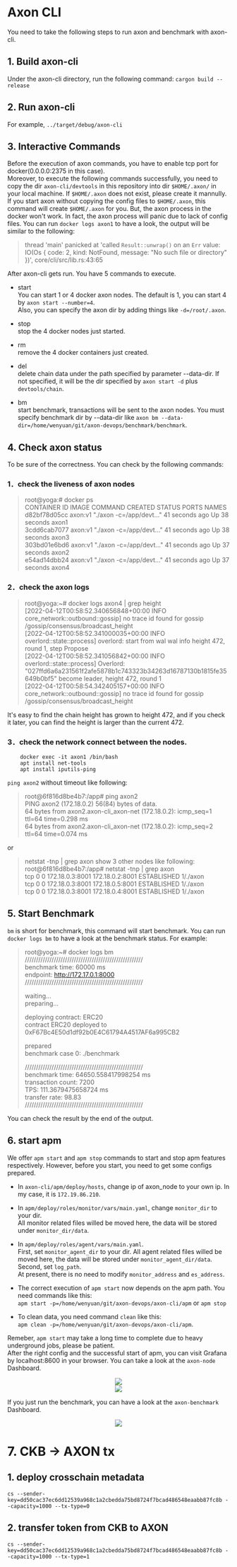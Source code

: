 # Axon CLI
You need to take the following steps to run axon and benchmark with axon-cli.
## 1. Build axon-cli
Under the axon-cli directory, run the following command:
    `cargon build --release`
## 2. Run axon-cli
 For example,
`../target/debug/axon-cli`

## 3. Interactive Commands
Before the execution of axon commands, you have to enable tcp port for docker(0.0.0.0:2375 in this case).  
Moreover, to execute the following commands successfully, you need to copy the dir `axon-cli/devtools` in this repository into dir `$HOME/.axon/` in your local machine. If `$HOME/.axon` does not exist, please create it mannully.  
If you start axon without copying the config files to `$HOME/.axon`, this command will create `$HOME/.axon` for you. But, the axon process in the docker won't work. In fact, the axon process will panic due to lack of config files. You can run `docker logs axon1` to have a look, the output will be similar to the following:
>thread 'main' panicked at 'called `Result::unwrap()` on an `Err` value: IO(Os { code: 2, kind: NotFound, message: "No such file or directory" })', core/cli/src/lib.rs:43:65 

After axon-cli gets run. You have 5 commands to execute.  

- start  
You can start 1 or 4 docker axon nodes. The default is 1, you can start 4 by `axon start --number=4`.  
Also, you can specify the axon dir by adding things like `-d=/root/.axon`.  

- stop  
stop the 4 docker nodes just started.
- rm  
remove the 4 docker containers just created.
- del  
delete chain data under the path specified by parameter --data-dir. If not specified, it will be the dir specified by `axon start -d` plus `devtools/chain`.
- bm  
start benchmark, transactions will be sent to the axon nodes. You must specify benchmark dir by --data-dir like `axon bm --data-dir=/home/wenyuan/git/axon-devops/benchmark/benchmark`.  

## 4. Check axon status  
To be sure of the correctness. You can check by the following commands:  
### 1．check the liveness of axon nodes 
>root@yoga:# docker ps  
CONTAINER ID   IMAGE     COMMAND                  CREATED          STATUS          PORTS     NAMES  
d82bf78d05cc   axon:v1   "./axon -c=/app/devt…"   41 seconds ago   Up 38 seconds             axon1  
3cdd6cab7077   axon:v1   "./axon -c=/app/devt…"   41 seconds ago   Up 38 seconds             axon3  
303bd01e6bd6   axon:v1   "./axon -c=/app/devt…"   41 seconds ago   Up 37 seconds             axon2  
e54ad14dbb24   axon:v1   "./axon -c=/app/devt…"   41 seconds ago   Up 37 seconds             axon4

### 2．check the axon logs
>root@yoga:~# docker logs axon4 | grep height  
[2022-04-12T00:58:52.340656848+00:00 INFO core_network::outbound::gossip] no trace id found for gossip /gossip/consensus/broadcast_height  
[2022-04-12T00:58:52.341000035+00:00 INFO overlord::state::process] overlord: start from wal wal info height 472, round 1, step Propose  
[2022-04-12T00:58:52.341056842+00:00 INFO overlord::state::process] Overlord: "027ffd6a6a231561f2afe5878b1c743323b34263d16787130b1815fe35649b0bf5" become leader, height 472, round 1  
[2022-04-12T00:58:54.342405157+00:00 INFO core_network::outbound::gossip] no trace id found for gossip /gossip/consensus/broadcast_height  

It's easy to find the chain height has grown to height 472, and if you check it later, you can find the height is larger than the current 472.

### 3．check the network connect between the nodes.
```
    docker exec -it axon1 /bin/bash
    apt install net-tools
    apt install iputils-ping
```
`ping axon2` without timeout like following:
>root@6f816d8be4b7:/app# ping axon2  
PING axon2 (172.18.0.2) 56(84) bytes of data.  
64 bytes from axon2.axon-cli_axon-net (172.18.0.2): icmp_seq=1 ttl=64 time=0.298 ms  
64 bytes from axon2.axon-cli_axon-net (172.18.0.2): icmp_seq=2 ttl=64 time=0.074 ms  

or 
>netstat -tnp | grep axon show 3 other nodes like following:  
root@6f816d8be4b7:/app# netstat -tnp | grep axon  
tcp        0      0 172.18.0.3:8001         172.18.0.2:8001         ESTABLISHED 1/./axon   
tcp        0      0 172.18.0.3:8001         172.18.0.5:8001         ESTABLISHED 1/./axon  
tcp        0      0 172.18.0.3:8001         172.18.0.4:8001         ESTABLISHED 1/./axon

## 5. Start Benchmark
`bm` is short for benchmark, this command will start benchmark. You can run `docker logs bm` to have a look at the benchmark status.
For example:  
>root@yoga:~# docker logs bm  
/////////////////////////////////////////////////////  
benchmark time: 60000 ms  
endpoint: http://172.17.0.1:8000  
/////////////////////////////////////////////////////  
>  
>waiting...  
preparing...  
>  
>deploying contract:  ERC20  
contract ERC20 deployed to 0xF67Bc4E50d1df92b0E4C61794A4517AF6a995CB2  
>  
>prepared  
benchmark case 0: ./benchmark  
>  
>/////////////////////////////////////////////////////  
benchmark time:  64650.558417998254 ms  
transaction count: 7200  
TPS: 111.3679475658724 ms  
transfer rate: 98.83  
/////////////////////////////////////////////////////  

You can check the result by the end of the output.

## 6. start apm
We offer `apm start` and `apm stop` commands to start and stop apm features respectively.
However, before you start, you need to get some configs prepared.
- In `axon-cli/apm/deploy/hosts`, change ip of axon_node to your own ip. In my case, it is `172.19.86.210`.

- In `apm/deploy/roles/monitor/vars/main.yaml`, change `monitor_dir` to your dir.  
All monitor related files willed be moved here, the data will be stored under `monitor_dir/data`.

- In `apm/deploy/roles/agent/vars/main.yaml`.  
First, set `monitor_agent_dir` to your dir. All agent related files willed be moved here, the data will be stored under `monitor_agent_dir/data`.
Second, set `log_path`.  
At present, there is no need to modify `monitor_address` and `es_address`. 

- The correct execution of `apm start` now depends on the apm path. You need commands like this:  
   `apm start -p=/home/wenyuan/git/axon-devops/axon-cli/apm` or 
   `apm stop` 

- To clean data, you need command `clean` like this:  
   `apm clean -p=/home/wenyuan/git/axon-devops/axon-cli/apm`.

Remeber, `apm start` may take a long time to complete due to heavy underground jobs, please be patient.  
After the right config and the successful start of apm, you can visit Grafana by localhost:8600 in your browser.
You can take a look at the `axon-node` Dashboard.
<div align=center><img src="./grafana.png"></div>
<div align=center><img src="./actuator.png"></div>

If you just run the benchmark, you can have a look at the `axon-benchmark` Dashboard.
<div align=center><img src="./benchmark.png"></div>

# 7. CKB -> AXON tx
## 1. deploy crosschain metadata
`cs --sender-key=dd50cac37ec6dd12539a968c1a2cbedda75bd8724f7bcad486548eaabb87fc8b --capacity=1000 --tx-type=0`

## 2. transfer token from CKB to AXON
`cs --sender-key=dd50cac37ec6dd12539a968c1a2cbedda75bd8724f7bcad486548eaabb87fc8b --capacity=1000 --tx-type=1`

